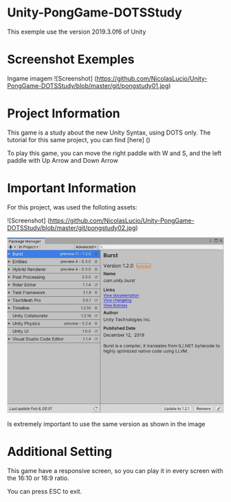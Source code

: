 # Unity-PongGame-DOTSStudy

This exemple use the version 2019.3.0f6 of Unity

# Screenshot Exemples

Ingame imagem
![Screenshot] (https://github.com/NicolasLucio/Unity-PongGame-DOTSStudy/blob/master/git/pongstudy01.jpg)

# Project Information

This game is a study about the new Unity Syntax, using DOTS only. The tutorial for this same project, you can find [here] ()

To play this game, you can move the right paddle with W and S, and the left paddle with Up Arrow and Down Arrow

# Important Information

For this project, was used the folloting assets:

![Screenshot] (https://github.com/NicolasLucio/Unity-PongGame-DOTSStudy/blob/master/git/pongstudy02.jpg)

![Image](git/pongstudy02.jpg)

Is extremely important to use the same version as shown in the image

# Additional Setting

This game have a responsive screen, so you can play it in every screen with the 16:10 or 16:9 ratio.

You can press ESC to exit.
